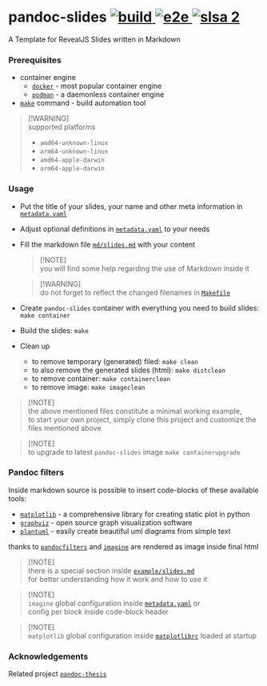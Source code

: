 <h1> pandoc-slides <a href="https://github.com/andros21/pandoc-slides/actions/workflows/build.yml">
    <img src="https://img.shields.io/github/actions/workflow/status/andros21/pandoc-slides/build.yml?branch=master&label=build&logo=github" alt="build">
</a><a href="https://github.com/andros21/pandoc-slides/actions/workflows/e2e.yml">
    <img src="https://img.shields.io/github/actions/workflow/status/andros21/pandoc-slides/e2e.yml?label=e2e&logo=github" alt="e2e">
</a><a href="https://slsa.dev">
    <img src="https://slsa.dev/images/gh-badge-level2.svg" alt="slsa 2">
</a>
</h1>

A Template for RevealJS Slides written in Markdown

### Prerequisites

* container engine
    * [`docker`](https://www.docker.com/) - most popular container engine
    * [`podman`](https://podman.io/) - a daemonless container engine
* [`make`](https://www.gnu.org/s/make/manual/make.html) command - build automation tool

> [!WARNING]\
> supported platforms
>  * `amd64-unknown-linux`
>  * `arm64-unknown-linux`
>  * `amd64-apple-darwin`
>  * `arm64-apple-darwin`

### Usage

* Put the title of your slides, your name and other meta information in [`metadata.yaml`](metadata.yaml)
* Adjust optional definitions in [`metadata.yaml`](metadata.yaml) to your needs
* Fill the markdown file [`md/slides.md`](md/slides.md) with your content

    > [!NOTE]\
    > you will find some help regarding the use of Markdown inside it

    > [!WARNING]\
    > do not forget to reflect the changed filenames in [`Makefile`](Makefile)

* Create `pandoc-slides` container with everything you need to build slides: `make container`
* Build the slides: `make`
* Clean up
    * to remove temporary (generated) filed: `make clean`
    * to also remove the generated slides (html): `make distclean`
    * to remove container: `make containerclean`
    * to remove image: `make imageclean`

> [!NOTE]\
> the above mentioned files constitute a minimal working example,\
> to start your own project, simply clone this project and customize the files mentioned above

> [!NOTE]\
> to upgrade to latest `pandoc-slides` image `make containerupgrade`

### Pandoc filters

Inside markdown source is possible to insert code-blocks of these available tools:
* [`matplotlib`](https://matplotlib.org/) - a comprehensive library for creating static plot in python
* [`graphviz`](https://graphviz.org/) - open source graph visualization software
* [`plantuml`](https://plantuml.com/) - easily create beautiful uml diagrams from simple text

thanks to [`pandocfilters`](https://github.com/jgm/pandocfilters) and [`imagine`](https://github.com/andros21/imagine) are rendered as image inside final html

> [!NOTE]\
> there is a special section inside [`example/slides.md`](example/slides.md)\
> for better understanding how it work and how to use it

> [!NOTE]\
> `imagine` global configuration inside [`metadata.yaml`](metadata.yaml) or\
> config per block inside code-block header

> [!NOTE]\
> `matplotlib` global configuration inside [`matplotlibrc`](matplotlibrc) loaded at startup

### Acknowledgements

Related project [`pandoc-thesis`](https://github.com/andros21/pandoc-thesis)
